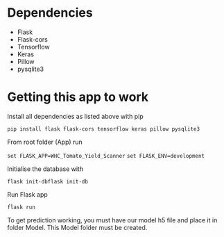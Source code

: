 # Dependencies

- Flask
- Flask-cors
- Tensorflow
- Keras
- Pillow
- pysqlite3

# Getting this app to work

Install all dependencies as listed above with pip

``pip install flask flask-cors tensorflow keras pillow pysqlite3``

From root folder (App) run

``set FLASK_APP=WHC_Tomato_Yield_Scanner``
``set FLASK_ENV=development``

Initialise the database with

``flask init-dbflask init-db``

Run Flask app

``flask run``

To get prediction working, you must have our model h5 file and place it in folder Model. This Model folder must be created.